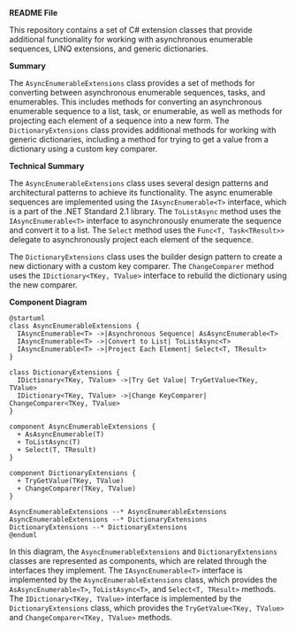 **README File**

This repository contains a set of C# extension classes that provide additional functionality for working with asynchronous enumerable sequences, LINQ extensions, and generic dictionaries.

**Summary**

The `AsyncEnumerableExtensions` class provides a set of methods for converting between asynchronous enumerable sequences, tasks, and enumerables. This includes methods for converting an asynchronous enumerable sequence to a list, task, or enumerable, as well as methods for projecting each element of a sequence into a new form. The `DictionaryExtensions` class provides additional methods for working with generic dictionaries, including a method for trying to get a value from a dictionary using a custom key comparer.

**Technical Summary**

The `AsyncEnumerableExtensions` class uses several design patterns and architectural patterns to achieve its functionality. The async enumerable sequences are implemented using the `IAsyncEnumerable<T>` interface, which is a part of the .NET Standard 2.1 library. The `ToListAsync` method uses the `IAsyncEnumerable<T>` interface to asynchronously enumerate the sequence and convert it to a list. The `Select` method uses the `Func<T, Task<TResult>>` delegate to asynchronously project each element of the sequence.

The `DictionaryExtensions` class uses the builder design pattern to create a new dictionary with a custom key comparer. The `ChangeComparer` method uses the `IDictionary<TKey, TValue>` interface to rebuild the dictionary using the new comparer.

**Component Diagram**

```plantuml
@startuml
class AsyncEnumerableExtensions {
  IAsyncEnumerable<T> ->|Asynchronous Sequence| AsAsyncEnumerable<T>
  IAsyncEnumerable<T> ->|Convert to List| ToListAsync<T>
  IAsyncEnumerable<T> ->|Project Each Element| Select<T, TResult>
}

class DictionaryExtensions {
  IDictionary<TKey, TValue> ->|Try Get Value| TryGetValue<TKey, TValue>
  IDictionary<TKey, TValue> ->|Change KeyComparer| ChangeComparer<TKey, TValue>
}

component AsyncEnumerableExtensions {
  + AsAsyncEnumerable(T)
  + ToListAsync(T)
  + Select(T, TResult)
}

component DictionaryExtensions {
  + TryGetValue(TKey, TValue)
  + ChangeComparer(TKey, TValue)
}

AsyncEnumerableExtensions --* AsyncEnumerableExtensions
AsyncEnumerableExtensions --* DictionaryExtensions
DictionaryExtensions --* DictionaryExtensions
@enduml
```

In this diagram, the `AsyncEnumerableExtensions` and `DictionaryExtensions` classes are represented as components, which are related through the interfaces they implement. The `IAsyncEnumerable<T>` interface is implemented by the `AsyncEnumerableExtensions` class, which provides the `AsAsyncEnumerable<T>`, `ToListAsync<T>`, and `Select<T, TResult>` methods. The `IDictionary<TKey, TValue>` interface is implemented by the `DictionaryExtensions` class, which provides the `TryGetValue<TKey, TValue>` and `ChangeComparer<TKey, TValue>` methods.